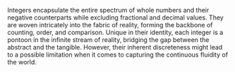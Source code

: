 
Integers encapsulate the entire spectrum of whole numbers and their negative counterparts while excluding fractional and decimal values. They are woven intricately into the fabric of reality, forming the backbone of counting, order, and comparison. Unique in their identity, each integer is a pontoon in the infinite stream of reality, bridging the gap between the abstract and the tangible. However, their inherent discreteness might lead to a possible limitation when it comes to capturing the continuous fluidity of the world.

